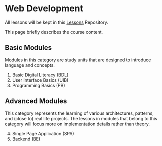 # Web Development

All lessons will be kept in this [Lessons](https://github.com/FbW-WD-23-E05-B/Lessons) Repository.

This page briefly describes the course content.

## Basic Modules

Modules in this category are study units that are designed to introduce language and concepts.

1. Basic Digital Literacy (BDL)
2. User Interface Basics (UIB)
3. Programming Basics (PB)

## Advanced Modules

This category represents the learning of various architectures, patterns, and (close to) real life projects. The lessons in modules that belong to this category will focus more on implementation details rather than theory.

4. Single Page Application (SPA)
5. Backend (BE)
